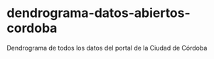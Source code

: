 # dendrograma-datos-abiertos-cordoba
Dendrograma de todos los datos del portal de la Ciudad de Córdoba
